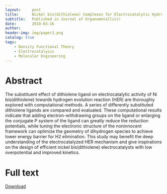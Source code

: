 ```yaml
---
layout:     post
title:      Nickel bis(dithiolene) Complexes for Electrocatalytic Hydrogen Evolution - A Computational Study
subtitle:   Published in Journal of Organometallics!
date:       2018-03-16
author:     _
header-img: img/paper3.png
catalog: true
tags:
    - Density Functional Theory
    - Electrocatalysis
    - Molecular Engineering
---
```


# Abstract
The substituent effect of dithiolene ligand on electrocatalytic activity of Ni bis(dithiolene) towards hydrogen evolution reaction (HER) are thoroughly explored with computational methods. A series of differently substituted dithiolene ligands are compared and evaluated. These computational results indicate that adding electron-withdrawing groups on the ligand or enlarging the conjugate P system of the ligand can greatly reduce the reduction potentials, while tuning the electronic structure of the noninnocent framework can optimize the geometry of dihydrogen species to achieve lower energy barrier for H2 elimination. This study may benefit the deep understanding of the electrocatalyzed HER mechanism and give inspirations on the design of efficient nickel bis(dithiolene) electrocatalysts with low overpotential and improved kinetics.

# Full text
[Download](../../../../paper3.pdf "Download")

